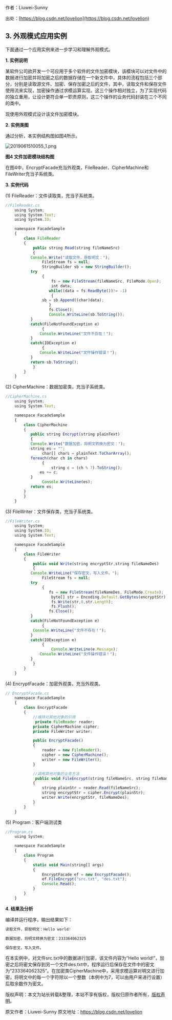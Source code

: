 

  
作者：Liuwei-Sunny

出处：[https://blog.csdn.net/lovelion](https://blog.csdn.net/lovelion)

## 3. 外观模式应用实例

下面通过一个应用实例来进一步学习和理解外观模式。

**1. 实例说明**

某软件公司欲开发一个可应用于多个软件的文件加密模块，该模块可以对文件中的数据进行加密并将加密之后的数据存储在一个新文件中，具体的流程包括三个部分，分别是读取源文件、加密、保存加密之后的文件，其中，读取文件和保存文件使用流来实现，加密操作通过求模运算实现。这三个操作相对独立，为了实现代码的独立重用，让设计更符合单一职责原则，这三个操作的业务代码封装在三个不同的类中。

现使用外观模式设计该文件加密模块。

**2. 实例类图**

通过分析，本实例结构图如图4所示。

![2019061510055_1.png](https://gitee.com/hezhiyuan007/java-study/raw/master/images/DesignMode2/d5c8b5fc-19c1-42c7-9bfb-f13e21d6d066.png)

**图4 文件加密模块结构图**

在图4中，EncryptFacade充当外观类，FileReader、CipherMachine和FileWriter充当子系统类。

**3. 实例代码**

(1) FileReader：文件读取类，充当子系统类。

```js 
//FileReader.cs
    using System;
    using System.Text;
    using System.IO;

    namespace FacadeSample
    {
        class FileReader
        {
            public string Read(string fileNameSrc)
            {
           Console.Write("读取文件，获取明文：");
                FileStream fs = null;
                StringBuilder sb = new StringBuilder();
           try
                {
                    fs = new FileStream(fileNameSrc, FileMode.Open);
                    int data;
                   while((data = fs.ReadByte())!= -1)
                    {
                sb = sb.Append((char)data);
                   }
                   fs.Close();
                   Console.WriteLine(sb.ToString());
           }
           catch(FileNotFoundException e)
                {
               Console.WriteLine("文件不存在！");
           }
           catch(IOException e)
                {
               Console.WriteLine("文件操作错误！");
           }
           return sb.ToString();
            }
        }
    }
```

(2) CipherMachine：数据加密类，充当子系统类。


```js 
//CipherMachine.cs
    using System;
    using System.Text;

    namespace FacadeSample
    {
        class CipherMachine
        {
           public string Encrypt(string plainText)
           {
           Console.Write("数据加密，将明文转换为密文：");
           string es = "";
                char[] chars = plainText.ToCharArray();
           foreach(char ch in chars)
                {
                    string c = (ch % 7).ToString();
               es += c;
           }
                Console.WriteLine(es);
           return es;
        }
        }
    }
```

(3) FileWriter：文件保存类，充当子系统类。


```js 
//FileWriter.cs
    using System;
    using System.IO;
    using System.Text;

    namespace FacadeSample
    {
        class FileWriter
        {
            public void Write(string encryptStr,string fileNameDes)
            {
           Console.WriteLine("保存密文，写入文件。");
                FileStream fs = null;
           try
                {
                   fs = new FileStream(fileNameDes, FileMode.Create);
                    byte[] str = Encoding.Default.GetBytes(encryptStr);
                    fs.Write(str,0,str.Length);
                    fs.Flush();
                   fs.Close();
           }
           catch(FileNotFoundException e)
                {
            Console.WriteLine("文件不存在！");
           }
           catch(IOException e)
                {
                    Console.WriteLine(e.Message);
               Console.WriteLine("文件操作错误！");
           }        
            }
        }
    }
```

(4) EncryptFacade：加密外观类，充当外观类。


```js 
// EncryptFacade.cs
    namespace FacadeSample
    {
        class EncryptFacade
        {
            //维持对其他对象的引用
             private FileReader reader;
            private CipherMachine cipher;
            private FileWriter writer;

            public EncryptFacade()
            {
                reader = new FileReader();
                cipher = new CipherMachine();
                writer = new FileWriter();
            }

            //调用其他对象的业务方法
             public void FileEncrypt(string fileNameSrc, string fileNameDes)
            {
                string plainStr = reader.Read(fileNameSrc);
                string encryptStr = cipher.Encrypt(plainStr);
                writer.Write(encryptStr, fileNameDes);
            }
        }
    }
```

(5) Program：客户端测试类


```js 
//Program.cs
    using System;

    namespace FacadeSample
    {
        class Program
        {
            static void Main(string[] args)
            {
                EncryptFacade ef = new EncryptFacade();
                ef.FileEncrypt("src.txt", "des.txt");
                Console.Read();
            }
        }
    }
```

**4. 结果及分析**

编译并运行程序，输出结果如下：

```js 
读取文件，获取明文：Hello world!

数据加密，将明文转换为密文：233364062325

保存密文，写入文件。
```

在本实例中，对文件src.txt中的数据进行加密，该文件内容为“Hello world!”，加密之后将密文保存到另一个文件des.txt中，程序运行后保存在文件中的密文为“233364062325”。在加密类CipherMachine中，采用求模运算对明文进行加密，将明文中的每一个字符除以一个整数（本例中为7，可以由用户来进行设置）后取余数作为密文。

版权声明：本文为站长转载&整理，本站不享有版权，版权归原作者所有，[版权声明](https://gitee.com/hezhiyuan007/java-notes/raw/master/disclaimer.md)。




原文作者：Liuwei-Sunny 原文地址：https://blog.csdn.net/lovelion